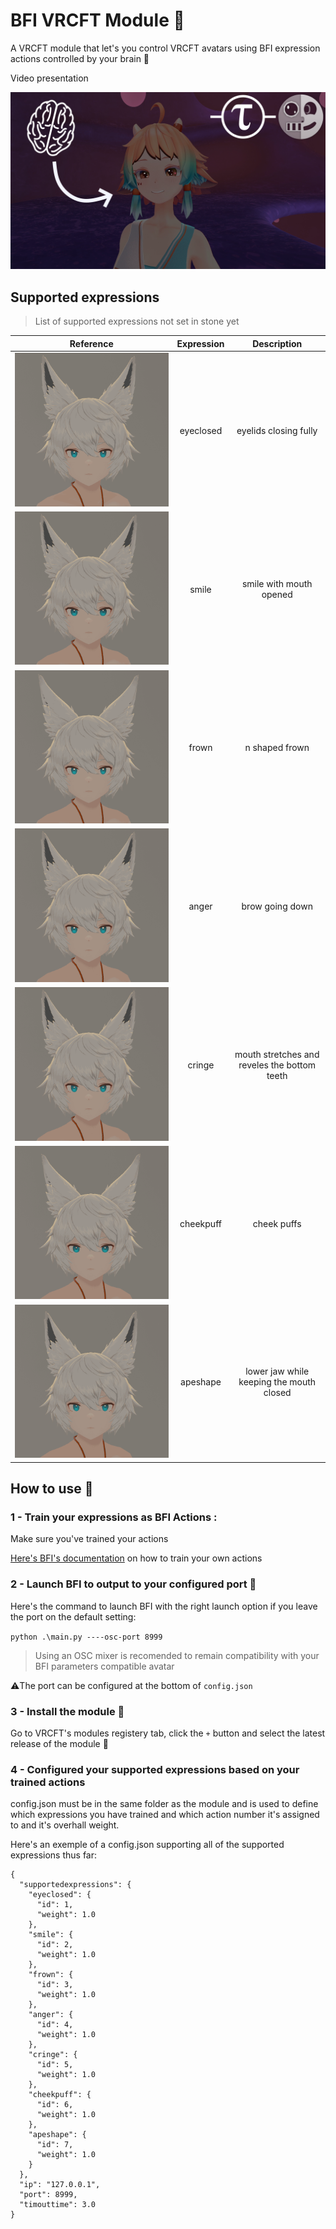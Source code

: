# BFI VRCFT Module 🧠

A VRCFT module that let's you control VRCFT avatars using BFI expression actions controlled by your brain 🧠

Video presentation

[![Watch the video](media/BFI_VRCFT_thumbnail.png)](https://youtu.be/Wi3wHvR74OU)


## Supported expressions

>List of supported expressions not set in stone yet

| Reference                                           | Expression          | Description                                               |
|:---:                                                | :-------------:     |    :-------------:                                        |
| <img src="media/eyeclosed.gif" alt="eyeclosed"/> | eyeclosed           |  eyelids closing fully                                    |
| <img src="media/smile.gif" alt="smile"/>         | smile               | smile with mouth opened                                   |
| <img src="media/frown.gif" alt="frown"/>         | frown               | n shaped frown                                            |
| <img src="media/anger.gif" alt="anger"/>         | anger               | brow going down                                           |
| <img src="media/cringe.gif" alt="cringe"/>       | cringe              | mouth stretches and reveles the bottom teeth              |
| <img src="media/cheekpuff.gif" alt="cheekpuff"/> | cheekpuff           | cheek puffs                                               |
| <img src="media/apeshape.gif" alt="apeshape"/>   | apeshape            | lower jaw while keeping the mouth closed                  |

## How to use 🤔

### 1 - Train your expressions as BFI Actions :

Make sure you've trained your actions

[Here's BFI's documentation](https://github.com/ChilloutCharles/BrainFlowsIntoVRChat/wiki/Action-Classification-Instructions) on how to train your own actions



### 2 - Launch BFI to output to your configured port 💨

Here's the command to launch BFI with the right launch option if you leave the port on the default setting:

`python .\main.py ----osc-port 8999`

>Using an OSC mixer is recomended to remain compatibility with your BFI parameters compatible avatar

⚠️The port can be configured at the bottom of `config.json`

### 3 - Install the module 📁

Go to VRCFT's modules registery tab, click the `+` button and select the latest release of the module 📁

### 4 - Configured your supported expressions based on your trained actions

config.json must be in the same folder as the module and is used to define which expressions you have trained and which action number it's assigned to and it's overhall weight.

Here's an exemple of a config.json supporting all of the supported expressions thus far:


```
{
  "supportedexpressions": {
    "eyeclosed": {
      "id": 1,
      "weight": 1.0
    },
    "smile": {
      "id": 2,
      "weight": 1.0
    },
    "frown": {
      "id": 3,
      "weight": 1.0
    },
    "anger": {
      "id": 4,
      "weight": 1.0
    },
    "cringe": {
      "id": 5,
      "weight": 1.0
    },
    "cheekpuff": {
      "id": 6,
      "weight": 1.0
    },
    "apeshape": {
      "id": 7,
      "weight": 1.0
    }
  },
  "ip": "127.0.0.1",
  "port": 8999,
  "timouttime": 3.0
}
```



